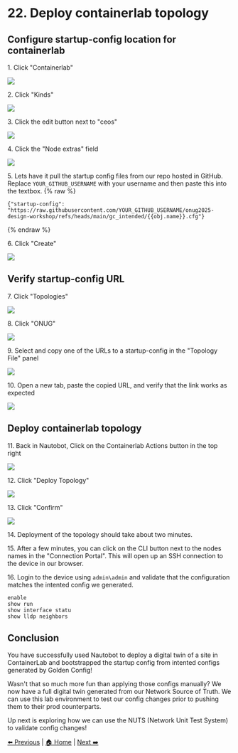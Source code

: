 # 22. Deploy containerlab topology


## Configure startup-config location for containerlab

1\. Click "Containerlab"

![](https://ajeuwbhvhr.cloudimg.io/https://colony-recorder.s3.amazonaws.com/files/2025-05-18/aad11f37-676a-477c-ae9a-209da8ece517/File.jpeg?tl_px=0,0&br_px=2752,1538&force_format=jpeg&q=100&width=1120.0&wat=1&wat_opacity=1&wat_gravity=northwest&wat_url=https://colony-recorder.s3.amazonaws.com/images/watermarks/FB923C_standard.png&wat_pad=63,135)


2\. Click "Kinds"

![](https://ajeuwbhvhr.cloudimg.io/https://colony-recorder.s3.amazonaws.com/files/2025-05-18/c41b7f5e-d742-460f-bb57-02111ea4fc55/File.jpeg?tl_px=0,391&br_px=2752,1930&force_format=jpeg&q=100&width=1120.0&wat=1&wat_opacity=1&wat_gravity=northwest&wat_url=https://colony-recorder.s3.amazonaws.com/images/watermarks/FB923C_standard.png&wat_pad=14,399)


3\. Click the edit button next to "ceos"

![](https://ajeuwbhvhr.cloudimg.io/https://colony-recorder.s3.amazonaws.com/files/2025-05-18/ab3196a9-e38c-4c9f-85dc-e1f8e8a78388/File.jpeg?tl_px=90,0&br_px=2842,1538&force_format=jpeg&q=100&width=1120.0&wat=1&wat_opacity=1&wat_gravity=northwest&wat_url=https://colony-recorder.s3.amazonaws.com/images/watermarks/FB923C_standard.png&wat_pad=1027,237)


4\. Click the "Node extras" field

![](https://ajeuwbhvhr.cloudimg.io/https://colony-recorder.s3.amazonaws.com/files/2025-05-18/20516cf5-c7e7-4bf7-8949-8733f9870a89/File.jpeg?tl_px=90,78&br_px=2842,1617&force_format=jpeg&q=100&width=1120.0&wat=1&wat_opacity=1&wat_gravity=northwest&wat_url=https://colony-recorder.s3.amazonaws.com/images/watermarks/FB923C_standard.png&wat_pad=887,277)


5\. Lets have it pull the startup config files from our repo hosted in GitHub. Replace `YOUR_GITHUB_USERNAME` with your username and then paste this into the textbox.
{% raw %}
```
{"startup-config": "https://raw.githubusercontent.com/YOUR_GITHUB_USERNAME/onug2025-design-workshop/refs/heads/main/gc_intended/{{obj.name}}.cfg"}
```
{% endraw %}

6\. Click "Create"

![](https://ajeuwbhvhr.cloudimg.io/https://colony-recorder.s3.amazonaws.com/files/2025-05-18/1d4a9e6a-2edd-4640-b92a-6e1c85413526/File.jpeg?tl_px=90,391&br_px=2842,1930&force_format=jpeg&q=100&width=1120.0&wat=1&wat_opacity=1&wat_gravity=northwest&wat_url=https://colony-recorder.s3.amazonaws.com/images/watermarks/FB923C_standard.png&wat_pad=728,512)


## Verify startup-config URL

7\. Click "Topologies"

![](https://ajeuwbhvhr.cloudimg.io/https://colony-recorder.s3.amazonaws.com/files/2025-05-18/c155bf25-b471-4268-b1d7-ed4c6d78b946/File.jpeg?tl_px=0,391&br_px=2752,1930&force_format=jpeg&q=100&width=1120.0&wat=1&wat_opacity=1&wat_gravity=northwest&wat_url=https://colony-recorder.s3.amazonaws.com/images/watermarks/FB923C_standard.png&wat_pad=57,373)


8\. Click "ONUG"

![](https://ajeuwbhvhr.cloudimg.io/https://colony-recorder.s3.amazonaws.com/files/2025-05-18/bcec2ab6-90af-491d-a55b-2215a6e9d9aa/File.jpeg?tl_px=0,0&br_px=2752,1538&force_format=jpeg&q=100&width=1120.0&wat=1&wat_opacity=1&wat_gravity=northwest&wat_url=https://colony-recorder.s3.amazonaws.com/images/watermarks/FB923C_standard.png&wat_pad=224,233)


9\. Select and copy one of the URLs to a startup-config in the "Topology File" panel

![](https://ajeuwbhvhr.cloudimg.io/https://colony-recorder.s3.amazonaws.com/files/2025-05-18/76e99b47-d550-47eb-8cb6-a088db9f0cd3/ascreenshot.jpeg?tl_px=90,274&br_px=2842,1813&force_format=jpeg&q=100&width=1120.0&wat=1&wat_opacity=1&wat_gravity=northwest&wat_url=https://colony-recorder.s3.amazonaws.com/images/watermarks/FB923C_standard.png&wat_pad=755,276)


10\. Open a new tab, paste the copied URL, and verify that the link works as expected

![](https://ajeuwbhvhr.cloudimg.io/https://colony-recorder.s3.amazonaws.com/files/2025-05-18/8b65b786-645a-436c-bfb7-06c0041c143d/screenshot.webp?tl_px=0,0&br_px=3600,2017&force_format=jpeg&q=100&width=1120.0)


## Deploy containerlab topology


11\. Back in Nautobot, Click on the Containerlab Actions button in the top right

![](https://ajeuwbhvhr.cloudimg.io/https://colony-recorder.s3.amazonaws.com/files/2025-05-18/72ba1dc6-7630-4de2-934c-2d1b19476b83/ascreenshot.jpeg?tl_px=90,0&br_px=2842,1538&force_format=jpeg&q=100&width=1120.0&wat=1&wat_opacity=1&wat_gravity=northwest&wat_url=https://colony-recorder.s3.amazonaws.com/images/watermarks/FB923C_standard.png&wat_pad=1055,218)


12\. Click "Deploy Topology"

![](https://ajeuwbhvhr.cloudimg.io/https://colony-recorder.s3.amazonaws.com/files/2025-05-18/75eb450c-223c-418e-be12-3c941490c55c/ascreenshot.jpeg?tl_px=90,0&br_px=2842,1538&force_format=jpeg&q=100&width=1120.0&wat=1&wat_opacity=1&wat_gravity=northwest&wat_url=https://colony-recorder.s3.amazonaws.com/images/watermarks/FB923C_standard.png&wat_pad=982,251)


13\. Click "Confirm"

![](https://ajeuwbhvhr.cloudimg.io/https://colony-recorder.s3.amazonaws.com/files/2025-05-18/23cbb029-332a-4fdf-9db1-92461353e0db/ascreenshot.jpeg?tl_px=90,0&br_px=2842,1538&force_format=jpeg&q=100&width=1120.0&wat=1&wat_opacity=1&wat_gravity=northwest&wat_url=https://colony-recorder.s3.amazonaws.com/images/watermarks/FB923C_standard.png&wat_pad=666,138)


14\. Deployment of the topology should take about two minutes.


15\. After a few minutes, you can click on the CLI button next to the nodes names in the "Connection Portal". This will open up an SSH connection to the device in our browser.


16\. Login to the device using `admin\admin` and validate that the configuration matches the intented config we generated.

```
enable
show run
show interface statu
show lldp neighbors
```

## Conclusion

You have successfully used Nautobot to deploy a digital twin of a site in ContainerLab and bootstrapped the startup config from intented configs generated by Golden Config! 

Wasn't that so much more fun than applying those configs manually? We now have a full digital twin generated from our Network Source of Truth. We can use this lab environment to test our config changes prior to pushing them to their prod counterparts. 

Up next is exploring how we can use the NUTS (Network Unit Test System) to validate config changes!

[⬅️ Previous](./21.generate_intended_configurations.md) | [🏠 Home](index.md) | [Next ➡️](./30.introduction_to_nuts.md)

